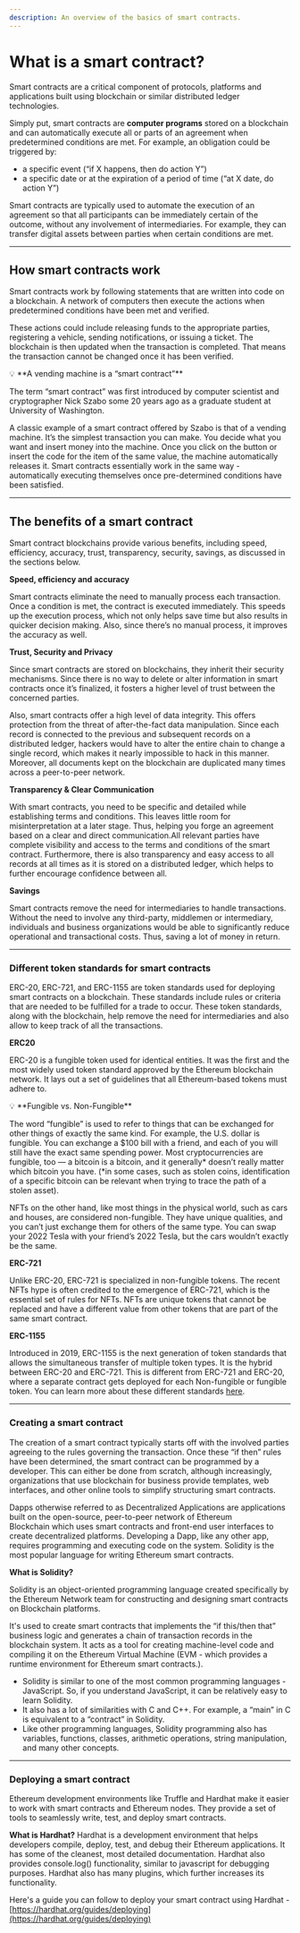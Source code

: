 ```yaml
---
description: An overview of the basics of smart contracts.
---
```


# What is a smart contract?

Smart contracts are a critical component of protocols, platforms and applications built using blockchain or similar distributed ledger technologies. 

Simply put, smart contracts are **computer programs** stored on a blockchain and can automatically execute all or parts of an agreement when predetermined conditions are met. For example, an obligation could be triggered by:

- a specific event (“if X happens, then do action Y”)
- a specific date or at the expiration of a period of time (“at X date, do action Y”)

Smart contracts are typically used to automate the execution of an agreement so that all participants can be immediately certain of the outcome, without any involvement of intermediaries. For example, they can transfer digital assets between parties when certain conditions are met.

---

## **How smart contracts work**

Smart contracts work by following statements that are written into code on a blockchain. A network of computers then execute the actions when predetermined conditions have been met and verified. 

These actions could include releasing funds to the appropriate parties, registering a vehicle, sending notifications, or issuing a ticket. The blockchain is then updated when the transaction is completed. That means the transaction cannot be changed once it has been verified.

<aside>
💡 **A vending machine is a “smart contract”**

The term “smart contract” was first introduced by computer scientist and cryptographer Nick Szabo some 20 years ago as a graduate student at University of Washington.

A classic example of a smart contract offered by Szabo is that of a vending machine. It’s the simplest transaction you can make. You decide what you want and insert money into the machine. Once you click on the button or insert the code for the item of the same value, the machine automatically releases it. Smart contracts essentially work in the same way - automatically executing themselves once pre-determined conditions have been satisfied.

</aside>

---

## **The benefits of a smart contract**

Smart contract blockchains provide various benefits, including speed, efficiency, accuracy, trust, transparency, security, savings, as discussed in the sections below.

**Speed, efficiency and accuracy**

Smart contracts eliminate the need to manually process each transaction. Once a condition is met, the contract is executed immediately. This speeds up the execution process, which not only helps save time but also results in quicker decision making. Also, since there’s no manual process, it improves the accuracy as well.

**Trust, Security and Privacy**

Since smart contracts are stored on blockchains, they inherit their security mechanisms. Since there is no way to delete or alter information in smart contracts once it’s finalized, it fosters a higher level of trust between the concerned parties.

Also, smart contracts offer a high level of data integrity. This offers protection from the threat of after-the-fact data manipulation. Since each record is connected to the previous and subsequent records on a distributed ledger, hackers would have to alter the entire chain to change a single record, which makes it nearly impossible to hack in this manner. Moreover, all documents kept on the blockchain are duplicated many times across a peer-to-peer network.

**Transparency & Clear Communication**

With smart contracts, you need to be specific and detailed while establishing terms and conditions. This leaves little room for misinterpretation at a later stage. Thus, helping you forge an agreement based on a clear and direct communication.All relevant parties have complete visibility and access to the terms and conditions of the smart contract. Furthermore, there is also transparency and easy access to all records at all times as it is stored on a distributed ledger, which helps to further encourage confidence between all.

**Savings**

Smart contracts remove the need for intermediaries to handle transactions. Without the need to involve any third-party, middlemen or intermediary, individuals and business organizations would be able to significantly reduce operational and transactional costs. Thus, saving a lot of money in return.

---

### Different token standards for smart contracts

ERC-20, ERC-721, and ERC-1155 are token standards used for deploying smart contracts on a blockchain. These standards include rules or criteria that are needed to be fulfilled for a trade to occur. These token standards, along with the blockchain, help remove the need for intermediaries and also allow to keep track of all the transactions.

**ERC20**

ERC-20 is a fungible token used for identical entities. It was the first and the most widely used token standard approved by the Ethereum blockchain network.  It lays out a set of guidelines that all Ethereum-based tokens must adhere to. 

<aside>
💡 **Fungible vs. Non-Fungible**

The word “fungible” is used to refer to things that can be exchanged for other things of exactly the same kind. For example, the U.S. dollar is fungible. You can exchange a $100 bill with a friend, and each of you will still have the exact same spending power. Most cryptocurrencies are fungible, too — a bitcoin is a bitcoin, and it generally* doesn’t really matter which bitcoin you have. (*in some cases, such as stolen coins, identification of a specific bitcoin can be relevant when trying to trace the path of a stolen asset).

NFTs on the other hand, like most things in the physical world, such as cars and houses, are considered non-fungible. They have unique qualities, and you can’t just exchange them for others of the same type. You can swap your 2022 Tesla with your friend’s 2022 Tesla, but the cars wouldn’t exactly be the same.

</aside>

**ERC-721**

Unlike ERC-20, ERC-721 is specialized in non-fungible tokens. The recent NFTs hype is often credited to the emergence of ERC-721, which is the essential set of rules for NFTs. NFTs are unique tokens that cannot be replaced and have a different value from other tokens that are part of the same smart contract.

**ERC-1155**

Introduced in 2019,  ERC-1155 is the next generation of token standards that allows the simultaneous transfer of multiple token types. It is the hybrid between ERC-20 and ERC-721. This is different from ERC-721 and ERC-20, where a separate contract gets deployed for each Non-fungible or fungible token. You can learn more about these different standards [here](https://www.infostor.com/nft-guide/erc-721vs-erc-1155-benefits-difference-from-erc-721-standard/).

---

### Creating **a smart contract**

The creation of a smart contract typically starts off with the involved parties agreeing to the rules governing the transaction. Once these “if then” rules have been determined, the smart contract can be programmed by a developer. This can either be done from scratch, although increasingly, organizations that use blockchain for business provide templates, web interfaces, and other online tools to simplify structuring smart contracts.

Dapps otherwise referred to as Decentralized Applications are applications built on the open-source, peer-to-peer network of Ethereum Blockchain which uses smart contracts and front-end user interfaces to create decentralized platforms. Developing a Dapp, like any other app, requires programming and executing code on the system. Solidity is the most popular language for writing Ethereum smart contracts. 

**What is Solidity?**

Solidity is an object-oriented programming language created specifically by the Ethereum Network team for constructing and designing smart contracts on Blockchain platforms.

It's used to create smart contracts that implements the “if this/then that” business logic and generates a chain of transaction records in the blockchain system. It acts as a tool for creating machine-level code and compiling it on the Ethereum Virtual Machine (EVM - which provides a runtime environment for Ethereum smart contracts.). 

- Solidity is similar to one of the most common programming languages - JavaScript. So, if you understand JavaScript, it can be relatively easy to learn Solidity.
- It also has a lot of similarities with C and C++. For example, a “main” in C is equivalent to a “contract” in Solidity.
- Like other programming languages, Solidity programming also has variables, functions, classes, arithmetic operations, string manipulation, and many other concepts.

---

### Deploying **a smart contract**

Ethereum development environments like Truffle and Hardhat make it easier to work with smart contracts and Ethereum nodes. They provide a set of tools to seamlessly write, test, and deploy smart contracts.

**What is Hardhat?**
Hardhat is a development environment that helps developers compile, deploy, test, and debug their Ethereum applications. It has some of the cleanest, most detailed documentation. Hardhat also provides console.log() functionality, similar to javascript for debugging purposes. Hardhat also has many plugins, which further increases its functionality. 

Here's a guide you can follow to deploy your smart contract using Hardhat - [https://hardhat.org/guides/deploying](https://hardhat.org/guides/deploying)
